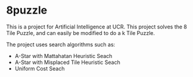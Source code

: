 # 8puzzle
This is a project for Artificial Intelligence at UCR. This project solves the 8 Tile Puzzle, and can easily be modified to do a k Tile Puzzle.

The project uses search algorithms such as:
* A-Star with Mattahatan Heuristic Seach
* A-Star with Misplaced Tile Heuristic Seach
* Uniform Cost Seach
